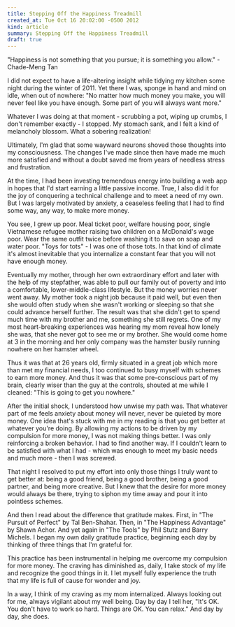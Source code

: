 ```yaml
---
title: Stepping Off the Happiness Treadmill
created_at: Tue Oct 16 20:02:00 -0500 2012
kind: article
summary: Stepping Off the Happiness Treadmill
draft: true
---
```


"Happiness is not something that you pursue; it is something you
allow." - Chade-Meng Tan

I did not expect to have a life-altering insight while tidying my
kitchen some night during the winter of 2011. Yet there I was, sponge
in hand and mind on idle, when out of nowhere: "No matter how much
money you make, you will never feel like you have enough. Some part of
you will always want more."

Whatever I was doing at that moment - scrubbing a pot, wiping up
crumbs, I don't remember exactly - I stopped. My stomach sank, and I
felt a kind of melancholy blossom. What a sobering realization!

Ultimately, I'm glad that some wayward neurons shoved those thoughts
into my consciousness. The changes I've made since then have made me
much more satisfied and without a doubt saved me from years of
needless stress and frustration.

At the time, I had been investing tremendous energy into building a
web app in hopes that I'd start earning a little passive income. True,
I also did it for the joy of conquering a technical challenge and to
meet a need of my own. But I was largely motivated by anxiety, a
ceaseless feeling that I had to find some way, any way, to make more
money.

You see, I grew up poor. Meal ticket poor, welfare housing poor,
single Vietnamese refugee mother raising two children on a McDonald's
wage poor. Wear the same outfit twice before washing it to save on
soap and water poor. "Toys for tots" - I was one of those tots. In
that kind of climate it's almost inevitable that you internalize a
constant fear that you will not have enough money.

Eventually my mother, through her own extraordinary effort and later
with the help of my stepfather, was able to pull our family out of
poverty and into a comfortable, lower-middle-class lifestyle. But the
money worries never went away. My mother took a night job because it
paid well, but even then she would often study when she wasn't working
or sleeping so that she could advance herself further. The result was
that she didn't get to spend much time with my brother and me,
something she still regrets. One of my most heart-breaking experiences
was hearing my mom reveal how lonely she was, that she never got to
see me or my brother. She would come home at 3 in the morning and her
only company was the hamster busily running nowhere on her hamster
wheel.

Thus it was that at 26 years old, firmly situated in a great job which
more than met my financial needs, I too continued to busy myself with
schemes to earn more money. And thus it was that some pre-conscious
part of my brain, clearly wiser than the guy at the controls, shouted
at me while I cleaned: "This is going to get you nowhere."

After the initial shock, I understood how unwise my path was. That
whatever part of me feels anxiety about money will never, never be
quieted by more money. One idea that's stuck with me in my reading is
that you get better at whatever you're doing. By allowing my actions
to be driven by my compulsion for more money, I was not making things
better. I was only reinforcing a broken behavior. I had to find
another way. If I couldn't learn to be satisfied with what I had -
which was enough to meet my basic needs and much more - then I was
screwed.

That night I resolved to put my effort into only those things I truly
want to get better at: being a good friend, being a good brother,
being a good partner, and being more creative. But I knew that the
desire for more money would always be there, trying to siphon my time
away and pour it into pointless schemes.

And then I read about the difference that gratitude makes. First, in
"The Pursuit of Perfect" by Tal Ben-Shahar. Then, in "The Happiness
Advantage" by Shawn Achor. And yet again in "The Tools" by Phil Stutz
and Barry Michels. I began my own daily gratitude practice, beginning
each day by thinking of three things that I'm grateful for.

This practice has been instrumental in helping me overcome my
compulsion for more money. The craving has diminished as, daily, I
take stock of my life and recognize the good things in it. I let
myself fully experience the truth that my life is full of cause for
wonder and joy.

In a way, I think of my craving as my mom internalized. Always looking
out for me, always vigilant about my well being. Day by day I tell
her, "It's OK. You don't have to work so hard. Things are OK. You can
relax." And day by day, she does.
